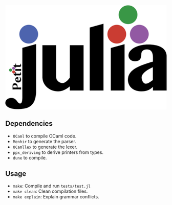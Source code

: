 ![logo pjulia](pjulia.png)
## Dependencies
- `OCaml` to compile OCaml code.
- `Menhir` to generate the parser.
- `OCamllex` to generate the lexer.
- `ppx_deriving` to derive printers from types.
- `dune` to compile.
## Usage
- `make`: Compile and run `tests/test.jl`
- `make clean`: Clean compilation files.
- `make explain`: Explain grammar conflicts.
